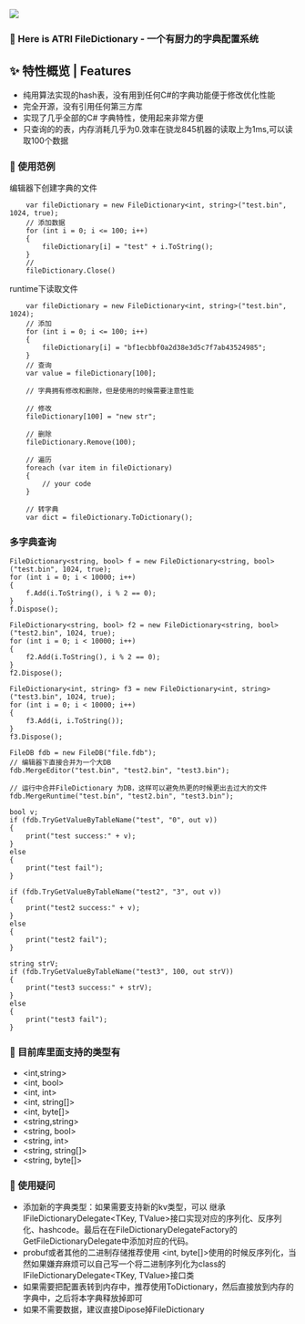 ![](https://socialify.git.ci/leinlin/FileDictionary/image?description=1&descriptionEditable=A%20project%20for%20ATRI%2CCSharp%20Collection.&forks=1&issues=1&language=1&logo=https%3A%2F%2Fi.loli.net%2F2020%2F11%2F12%2FYcINCkyp8vK2inD.png&owner=1&pattern=Circuit%20Board&stargazers=1&theme=Light)

### 👋 Here is ATRI FileDictionary - 一个有厨力的字典配置系统

## ✨ 特性概览 | Features
- 纯用算法实现的hash表，没有用到任何C#的字典功能便于修改优化性能
- 完全开源，没有引用任何第三方库
- 实现了几乎全部的C# 字典特性，使用起来非常方便
- 只查询的的表，内存消耗几乎为0.效率在骁龙845机器的读取上为1ms,可以读取100个数据


### 🚀 使用范例

编辑器下创建字典的文件
```
    var fileDictionary = new FileDictionary<int, string>("test.bin", 1024, true);
    // 添加数据
    for (int i = 0; i <= 100; i++)
    {
        fileDictionary[i] = "test" + i.ToString();
    }
    // 
    fileDictionary.Close()
```

runtime下读取文件
```
    var fileDictionary = new FileDictionary<int, string>("test.bin", 1024);
    // 添加
    for (int i = 0; i <= 100; i++)
    {
        fileDictionary[i] = "bf1ecbbf0a2d38e3d5c7f7ab43524985";
    }
    // 查询
    var value = fileDictionary[100];

    // 字典拥有修改和删除，但是使用的时候需要注意性能

    // 修改
    fileDictionary[100] = "new str";

    // 删除
    fileDictionary.Remove(100);

    // 遍历
    foreach (var item in fileDictionary)
    {
        // your code
    }

    // 转字典
    var dict = fileDictionary.ToDictionary();
```

### 多字典查询
```
FileDictionary<string, bool> f = new FileDictionary<string, bool>("test.bin", 1024, true);
for (int i = 0; i < 10000; i++)
{
    f.Add(i.ToString(), i % 2 == 0);
}
f.Dispose();

FileDictionary<string, bool> f2 = new FileDictionary<string, bool>("test2.bin", 1024, true);
for (int i = 0; i < 10000; i++)
{
    f2.Add(i.ToString(), i % 2 == 0);
}
f2.Dispose();

FileDictionary<int, string> f3 = new FileDictionary<int, string>("test3.bin", 1024, true);
for (int i = 0; i < 10000; i++)
{
    f3.Add(i, i.ToString());
}
f3.Dispose();

FileDB fdb = new FileDB("file.fdb");
// 编辑器下直接合并为一个大DB
fdb.MergeEditor("test.bin", "test2.bin", "test3.bin");

// 运行中合并FileDictionary 为DB，这样可以避免热更的时候更出去过大的文件
fdb.MergeRuntime("test.bin", "test2.bin", "test3.bin");

bool v;
if (fdb.TryGetValueByTableName("test", "0", out v))
{
    print("test success:" + v);
}
else
{
    print("test fail");
}

if (fdb.TryGetValueByTableName("test2", "3", out v))
{
    print("test2 success:" + v);
}
else
{
    print("test2 fail");
}

string strV;
if (fdb.TryGetValueByTableName("test3", 100, out strV))
{
    print("test3 success:" + strV);
}
else
{
    print("test3 fail");
}
```


### 📱 目前库里面支持的类型有 
- <int,string>
- <int, bool>
- <int, int>
- <int, string[]>
- <int, byte[]>
- <string,string>
- <string, bool>
- <string, int>
- <string, string[]>
- <string, byte[]>

### 📖 使用疑问
- 添加新的字典类型：如果需要支持新的kv类型，可以 继承 IFileDictionaryDelegate<TKey, TValue>接口实现对应的序列化、反序列化、hashcode。最后在在FileDictionaryDelegateFactory的GetFileDictionaryDelegate中添加对应的代码。
- probuf或者其他的二进制存储推荐使用 <int, byte[]>使用的时候反序列化，当然如果嫌弃麻烦可以自己写一个将二进制序列化为class的IFileDictionaryDelegate<TKey, TValue>接口类
- 如果需要把配置表转到内存中，推荐使用ToDictionary，然后直接放到内存的字典中，之后将本字典释放掉即可
- 如果不需要数据，建议直接Dipose掉FileDictionary

